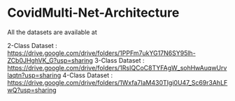 # CovidMulti-Net-Architecture
All the datasets are available at

2-Class Dataset : https://drive.google.com/drive/folders/1PPFm7ukYG17N6SY95lh-ZCb0JHghVK_G?usp=sharing
3-Class Dataset : https://drive.google.com/drive/folders/1RsIQCoC8TYFAgW_sohHwAuqwUrvlaqtn?usp=sharing
4-Class Dataset : https://drive.google.com/drive/folders/1Wxfa7IaM430TIgi0U47_Sc69r3AhLFwQ?usp=sharing
